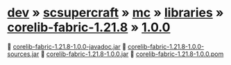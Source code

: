 # [dev](/dev) » [scsupercraft](/dev/scsupercraft) » [mc](/dev/scsupercraft/mc) » [libraries](/dev/scsupercraft/mc/libraries) » [corelib-fabric-1.21.8](/dev/scsupercraft/mc/libraries/corelib-fabric-1.21.8) » [1.0.0](/dev/scsupercraft/mc/libraries/corelib-fabric-1.21.8/1.0.0)


📄 [corelib-fabric-1.21.8-1.0.0-javadoc.jar](/dev/scsupercraft/mc/libraries/corelib-fabric-1.21.8/1.0.0/corelib-fabric-1.21.8-1.0.0-javadoc.jar)
📄 [corelib-fabric-1.21.8-1.0.0-sources.jar](/dev/scsupercraft/mc/libraries/corelib-fabric-1.21.8/1.0.0/corelib-fabric-1.21.8-1.0.0-sources.jar)
📄 [corelib-fabric-1.21.8-1.0.0.jar](/dev/scsupercraft/mc/libraries/corelib-fabric-1.21.8/1.0.0/corelib-fabric-1.21.8-1.0.0.jar)
📄 [corelib-fabric-1.21.8-1.0.0.pom](/dev/scsupercraft/mc/libraries/corelib-fabric-1.21.8/1.0.0/corelib-fabric-1.21.8-1.0.0.pom)